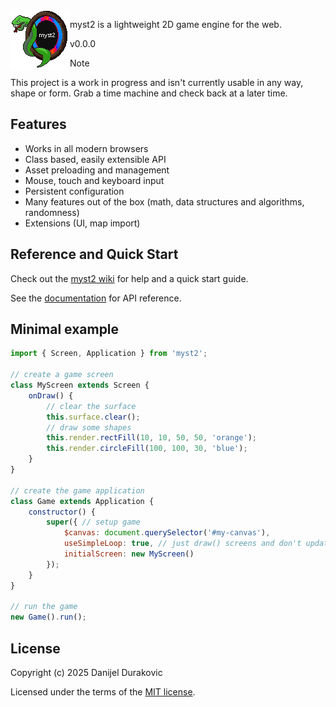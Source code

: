 <img align="left" src="dev/logo.png?raw=true" height="95">

myst2 is a lightweight 2D game engine for the web.

v0.0.0

> [!NOTE]
> This project is a work in progress and isn't currently usable in any way, shape or form. Grab a time machine and check back at a later time.

## Features

- Works in all modern browsers
- Class based, easily extensible API
- Asset preloading and management
- Mouse, touch and keyboard input
- Persistent configuration
- Many features out of the box (math, data structures and algorithms, randomness)
- Extensions (UI, map import)

## Reference and Quick Start

Check out the [myst2 wiki](https://github.com/metayeti/myst2/wiki) for help and a quick start guide.

See the [documentation](/doc) for API reference.

## Minimal example

```JavaScript
import { Screen, Application } from 'myst2';

// create a game screen
class MyScreen extends Screen {
	onDraw() {
		// clear the surface
		this.surface.clear();
		// draw some shapes
		this.render.rectFill(10, 10, 50, 50, 'orange');
		this.render.circleFill(100, 100, 30, 'blue');
	}
}

// create the game application
class Game extends Application {
	constructor() {
		super({ // setup game
			$canvas: document.querySelector('#my-canvas'),
			useSimpleLoop: true, // just draw() screens and don't update() them
			initialScreen: new MyScreen()
		});
	}
}

// run the game
new Game().run();
```

## License

Copyright (c) 2025 Danijel Durakovic

Licensed under the terms of the [MIT license](LICENSE).
